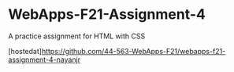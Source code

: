 # WebApps-F21-Assignment-4
A practice assignment for HTML with CSS

[hostedat]https://github.com/44-563-WebApps-F21/webapps-f21-assignment-4-nayanjr